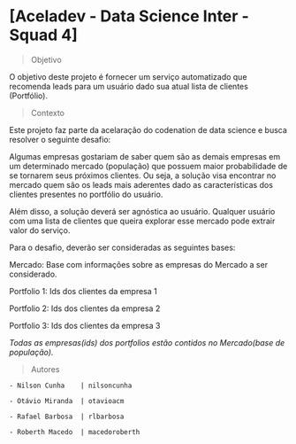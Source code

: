# [Aceladev - Data Science Inter - Squad 4]
> Objetivo

O objetivo deste projeto é fornecer um serviço automatizado que recomenda leads para um usuário dado sua atual lista de clientes (Portfólio).

> Contexto 

Este projeto faz parte da acelaração do codenation de data science e busca resolver o seguinte desafio: 

Algumas empresas gostariam de saber quem são as demais empresas em um determinado mercado (população) que possuem maior probabilidade de se tornarem seus próximos clientes. Ou seja, a solução visa encontrar no mercado quem são os leads mais aderentes dado as características dos clientes presentes no portfólio do usuário.

Além disso, a solução deverá ser agnóstica ao usuário. Qualquer usuário com uma lista de clientes que queira explorar esse mercado pode extrair valor do serviço.

Para o desafio, deverão ser consideradas as seguintes bases:

Mercado: Base com informações sobre as empresas do Mercado a ser considerado. 

Portfolio 1: Ids dos clientes da empresa 1 

Portfolio 2: Ids dos clientes da empresa 2 

Portfolio 3: Ids dos clientes da empresa 3

*Todas as empresas(ids) dos portfolios estão contidos no Mercado(base de população).*

> Autores 
```
- Nilson Cunha    | nilsoncunha

- Otávio Miranda  | otavioacm

- Rafael Barbosa  | rlbarbosa

- Roberth Macedo  | macedoroberth
```
